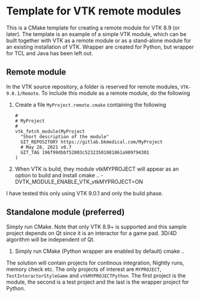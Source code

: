 # Template for VTK remote modules

This is a CMake template for creating a remote module for VTK 8.9 (or
later). The template is an example of a simple VTK module, which can
be built together with VTK as a remote module or as a stand-alone
module for an existing installation of VTK. Wrapper are created for
Python, but wrapper for TCL and Java has been left out.

## Remote module

In the VTK source repository, a folder is reserved for remote
modules, <code>VTK-9.0.1/Remote</code>. To include this module as a remote module, do the following

1. Create a file <code>MyProject.remote.cmake</code> containing the following
   ```
   #
   # MyProject
   #
   vtk_fetch_module(MyProject
     "Short description of the module"
     GIT_REPOSITORY https://gitlab.bkmedical.com/MyProject
     # May 28, 2021 v0.7
     GIT_TAG 196f99dbbf52003c52323501081861a909f94301
   )
   ```
2. When VTK is build, they module vtkMYPROJECT will appear as an option to build and install
   cmake .. -DVTK_MODULE_ENABLE_VTK_vtkMYPROJECT=ON

I have tested this only using VTK 9.0.1 and only the build phase.

## Standalone module (preferred)

Simply run CMake. Note that only VTK 8.9+ is supported and this sample
project depends on Qt since it is an interactor for a game pad. 3D/4D
algorithm will be independent of Qt.

1. Simply run CMake (Python wrapper are enabled by default)
   cmake ..

The solution will contain projects for continous integration, Nightly
runs, memory check etc. The only projects of interest are
<code>MYPROJECT</code>, <code>TestInteractorStyleGame</code> and
<code>vtkMYPROJECTPython</code>. The first project is the module, the
second is a test project and the last is the wrapper project for
Python.

